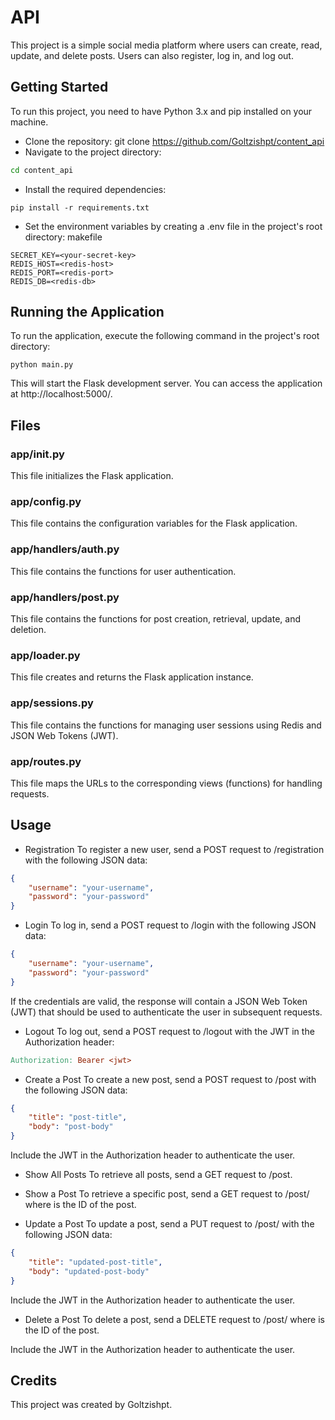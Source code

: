 # API

This project is a simple social media platform where users can create, read, update, and delete posts. Users can also register, log in, and log out.

## Getting Started
To run this project, you need to have Python 3.x and pip installed on your machine.

- Clone the repository: git clone https://github.com/Goltzishpt/content_api
- Navigate to the project directory:
``` bash Copy code
cd content_api
```

- Install the required dependencies:
``` Copy code
pip install -r requirements.txt
```
- Set the environment variables by creating a .env file in the project's root directory:
makefile
```Copy code
SECRET_KEY=<your-secret-key>
REDIS_HOST=<redis-host>
REDIS_PORT=<redis-port>
REDIS_DB=<redis-db>
```
## Running the Application
To run the application, execute the following command in the project's root directory:

``` arduino Copy code
python main.py
```
This will start the Flask development server. You can access the application at http://localhost:5000/.

## Files

### app/init.py
This file initializes the Flask application.

### app/config.py
This file contains the configuration variables for the Flask application.

### app/handlers/auth.py
This file contains the functions for user authentication.

### app/handlers/post.py
This file contains the functions for post creation, retrieval, update, and deletion.

###  app/loader.py
This file creates and returns the Flask application instance.

### app/sessions.py
This file contains the functions for managing user sessions using Redis and JSON Web Tokens (JWT).

### app/routes.py
This file maps the URLs to the corresponding views (functions) for handling requests.

## Usage
* Registration
To register a new user, send a POST request to /registration with the following JSON data:

``` json Copy code
{
    "username": "your-username",
    "password": "your-password"
}
```

* Login
To log in, send a POST request to /login with the following JSON data:

``` json Copy code
{
    "username": "your-username",
    "password": "your-password"
}
```

If the credentials are valid, the response will contain a JSON Web Token (JWT) that should be used to authenticate the user in subsequent requests.

* Logout
To log out, send a POST request to /logout with the JWT in the Authorization header:

``` makefile Copy code
Authorization: Bearer <jwt>
```

* Create a Post
To create a new post, send a POST request to /post with the following JSON data:

``` json Copy code
{
    "title": "post-title",
    "body": "post-body"
}
```
Include the JWT in the Authorization header to authenticate the user.

* Show All Posts
To retrieve all posts, send a GET request to /post.

* Show a Post
To retrieve a specific post, send a GET request to /post/<post-id> where <post-id> is the ID of the post.

* Update a Post
To update a post, send a PUT request to /post/<post-id> with the following JSON data:

``` json Copy code
{
    "title": "updated-post-title",
    "body": "updated-post-body"
}
```
Include the JWT in the Authorization header to authenticate the user.

* Delete a Post
To delete a post, send a DELETE request to /post/<post-id> where <post-id> is the ID of the post.

Include the JWT in the Authorization header to authenticate the user.

## Credits
This project was created by Goltzishpt.